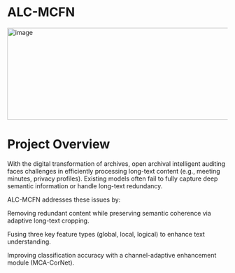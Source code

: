 # ALC-MCFN
<img width="650" height="210" alt="image" src="https://github.com/user-attachments/assets/d3167680-2b6a-4379-ba1f-e0e01c6eef29" />

# Project Overview
With the digital transformation of archives, open archival intelligent auditing faces challenges in efficiently processing long-text content (e.g., meeting minutes, privacy profiles). Existing models often fail to fully capture deep semantic information or handle long-text redundancy.

ALC-MCFN addresses these issues by:

Removing redundant content while preserving semantic coherence via adaptive long-text cropping.

Fusing three key feature types (global, local, logical) to enhance text understanding.

Improving classification accuracy with a channel-adaptive enhancement module (MCA-CorNet).
